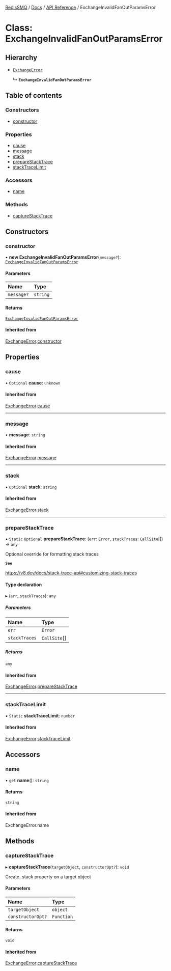 [RedisSMQ](../../../README.md) / [Docs](../../README.md) / [API Reference](../README.md) / ExchangeInvalidFanOutParamsError

# Class: ExchangeInvalidFanOutParamsError

## Hierarchy

- [`ExchangeError`](ExchangeError.md)

  ↳ **`ExchangeInvalidFanOutParamsError`**

## Table of contents

### Constructors

- [constructor](ExchangeInvalidFanOutParamsError.md#constructor)

### Properties

- [cause](ExchangeInvalidFanOutParamsError.md#cause)
- [message](ExchangeInvalidFanOutParamsError.md#message)
- [stack](ExchangeInvalidFanOutParamsError.md#stack)
- [prepareStackTrace](ExchangeInvalidFanOutParamsError.md#preparestacktrace)
- [stackTraceLimit](ExchangeInvalidFanOutParamsError.md#stacktracelimit)

### Accessors

- [name](ExchangeInvalidFanOutParamsError.md#name)

### Methods

- [captureStackTrace](ExchangeInvalidFanOutParamsError.md#capturestacktrace)

## Constructors

### constructor

• **new ExchangeInvalidFanOutParamsError**(`message?`): [`ExchangeInvalidFanOutParamsError`](ExchangeInvalidFanOutParamsError.md)

#### Parameters

| Name | Type |
| :------ | :------ |
| `message?` | `string` |

#### Returns

[`ExchangeInvalidFanOutParamsError`](ExchangeInvalidFanOutParamsError.md)

#### Inherited from

[ExchangeError](ExchangeError.md).[constructor](ExchangeError.md#constructor)

## Properties

### cause

• `Optional` **cause**: `unknown`

#### Inherited from

[ExchangeError](ExchangeError.md).[cause](ExchangeError.md#cause)

___

### message

• **message**: `string`

#### Inherited from

[ExchangeError](ExchangeError.md).[message](ExchangeError.md#message)

___

### stack

• `Optional` **stack**: `string`

#### Inherited from

[ExchangeError](ExchangeError.md).[stack](ExchangeError.md#stack)

___

### prepareStackTrace

▪ `Static` `Optional` **prepareStackTrace**: (`err`: `Error`, `stackTraces`: `CallSite`[]) => `any`

Optional override for formatting stack traces

**`See`**

https://v8.dev/docs/stack-trace-api#customizing-stack-traces

#### Type declaration

▸ (`err`, `stackTraces`): `any`

##### Parameters

| Name | Type |
| :------ | :------ |
| `err` | `Error` |
| `stackTraces` | `CallSite`[] |

##### Returns

`any`

#### Inherited from

[ExchangeError](ExchangeError.md).[prepareStackTrace](ExchangeError.md#preparestacktrace)

___

### stackTraceLimit

▪ `Static` **stackTraceLimit**: `number`

#### Inherited from

[ExchangeError](ExchangeError.md).[stackTraceLimit](ExchangeError.md#stacktracelimit)

## Accessors

### name

• `get` **name**(): `string`

#### Returns

`string`

#### Inherited from

ExchangeError.name

## Methods

### captureStackTrace

▸ **captureStackTrace**(`targetObject`, `constructorOpt?`): `void`

Create .stack property on a target object

#### Parameters

| Name | Type |
| :------ | :------ |
| `targetObject` | `object` |
| `constructorOpt?` | `Function` |

#### Returns

`void`

#### Inherited from

[ExchangeError](ExchangeError.md).[captureStackTrace](ExchangeError.md#capturestacktrace)

